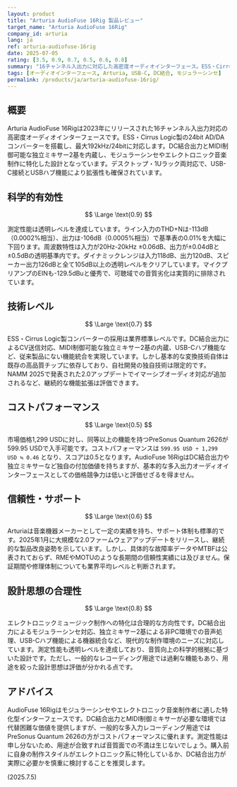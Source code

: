 ```yaml
---
layout: product
title: "Arturia AudioFuse 16Rig 製品レビュー"
target_name: "Arturia AudioFuse 16Rig"
company_id: arturia
lang: ja
ref: arturia-audiofuse-16rig
date: 2025-07-05
rating: [3.5, 0.9, 0.7, 0.5, 0.6, 0.8]
summary: "16チャンネル入出力に対応した高密度オーディオインターフェース。ESS・Cirrus Logic製コンバーターと独立ミキサー2基を搭載し、エレクトロニックミュージックに特化した設計が特徴的"
tags: [オーディオインターフェース, Arturia, USB-C, DC結合, モジュラーシンセ]
permalink: /products/ja/arturia-audiofuse-16rig/
---
```


## 概要

Arturia AudioFuse 16Rigは2023年にリリースされた16チャンネル入出力対応の高密度オーディオインターフェースです。ESS・Cirrus Logic製の24bit AD/DAコンバーターを搭載し、最大192kHz/24bitに対応します。DC結合出力とMIDI制御可能な独立ミキサー2基を内蔵し、モジュラーシンセやエレクトロニック音楽制作に特化した設計となっています。デスクトップ・1Uラック両対応で、USB-C接続とUSBハブ機能により拡張性も確保されています。

## 科学的有効性

$$ \Large \text{0.9} $$

測定性能は透明レベルを達成しています。ライン入力のTHD+Nは-113dB（0.0002%相当）、出力は-106dB（0.0005%相当）で基準表の0.01%を大幅に下回ります。周波数特性は入力が20Hz-20kHz ±0.06dB、出力が±0.04dBと±0.5dBの透明基準内です。ダイナミックレンジは入力118dB、出力120dB、スピーカー出力126dBと全て105dB以上の透明レベルをクリアしています。マイクプリアンプのEINも-129.5dBuと優秀で、可聴域での音質劣化は実質的に排除されています。

## 技術レベル

$$ \Large \text{0.7} $$

ESS・Cirrus Logic製コンバーターの採用は業界標準レベルです。DC結合出力によるCV送信対応、MIDI制御可能な独立ミキサー2基の内蔵、USB-Cハブ機能など、従来製品にない機能統合を実現しています。しかし基本的な変換技術自体は既存の高品質チップに依存しており、自社開発の独自技術は限定的です。NAMM 2025で発表された2.0アップデートでイマーシブオーディオ対応が追加されるなど、継続的な機能拡張は評価できます。

## コストパフォーマンス

$$ \Large \text{0.5} $$

市場価格1,299 USDに対し、同等以上の機能を持つPreSonus Quantum 2626が599.95 USDで入手可能です。コストパフォーマンスは `599.95 USD ÷ 1,299 USD ≒ 0.46` となり、スコアは0.5となります。AudioFuse 16RigはDC結合出力や独立ミキサーなど独自の付加価値を持ちますが、基本的な多入出力オーディオインターフェースとしての価格競争力は低いと評価せざるを得ません。

## 信頼性・サポート

$$ \Large \text{0.6} $$

Arturiaは音楽機器メーカーとして一定の実績を持ち、サポート体制も標準的です。2025年1月に大規模な2.0ファームウェアアップデートをリリースし、継続的な製品改良姿勢を示しています。しかし、具体的な故障率データやMTBFは公表されておらず、RMEやMOTUのような長期間の信頼性実績には及びません。保証期間や修理体制についても業界平均レベルと判断されます。

## 設計思想の合理性

$$ \Large \text{0.8} $$

エレクトロニックミュージック制作への特化は合理的な方向性です。DC結合出力によるモジュラーシンセ対応、独立ミキサー2基による非PC環境での音声処理、USB-Cハブ機能による機器統合など、現代的な制作環境のニーズに対応しています。測定性能も透明レベルを達成しており、音質向上の科学的根拠に基づいた設計です。ただし、一般的なレコーディング用途では過剰な機能もあり、用途を絞った設計思想は評価が分かれる点です。

## アドバイス

AudioFuse 16Rigはモジュラーシンセやエレクトロニック音楽制作者に適した特化型インターフェースです。DC結合出力とMIDI制御ミキサーが必要な環境では代替困難な価値を提供しますが、一般的な多入力レコーディング用途ではPreSonus Quantum 2626の方がコストパフォーマンスに優れます。測定性能は申し分ないため、用途が合致すれば音質面での不満は生じないでしょう。購入前に自身の制作スタイルがエレクトロニック系に特化しているか、DC結合出力が実際に必要かを慎重に検討することを推奨します。

(2025.7.5)
